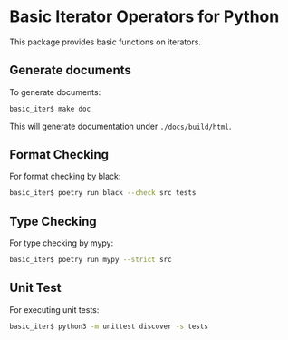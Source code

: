 # Basic Iterator Operators for Python

This package provides basic functions on iterators.


## Generate documents

To generate documents:

```sh
basic_iter$ make doc
```

This will generate documentation under `./docs/build/html`.


## Format Checking

For format checking by black:

```sh
basic_iter$ poetry run black --check src tests
```


## Type Checking

For type checking by mypy:

```sh
basic_iter$ poetry run mypy --strict src
```


## Unit Test

For executing unit tests:

```sh
basic_iter$ python3 -m unittest discover -s tests
```


